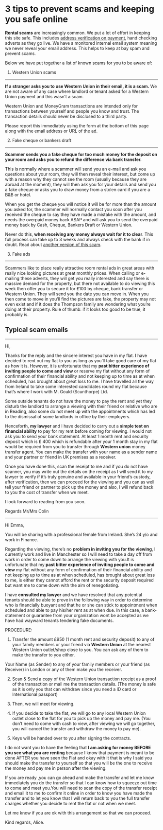 3 tips to prevent scams and keeping you safe online
===================================================
**Rental scams** are increasingly common. We put a lot of effort in keeping this
site safe. This includes [address verification on payment](/premium-membership),
hand checking adverts as they go live. We have a monitored internal email system
meaning we never reveal your email address. This helps to keep at bay spam and
prevent scams.



Below we have put together a list of known scams for you to be aware of:


1. Western Union scams
----------------------


**If a stranger asks you to use Western Union in their email, it is a scam.** We
are not aware of any case where landlord or tenant asked for a Western Union
payment and this wasn’t a scam.


Western Union and MoneyGram transactions are intended only for transactions
between yourself and people you know and trust. The transaction details should
never be disclosed to a third party.


Please report this immediately using the form at the bottom of this page along
with the email address or URL of the ad.


2. Fake cheque or bankers draft
-------------------------------


**Scammer sends you a fake cheque for too much money for the deposit on your
room and asks you to refund the difference via bank transfer.**


This is normally where a scammer will send you an e-mail and ask you questions
about your room, they will then reveal their interest, but come up with a reason
why they cannot see the room (usually because they are abroad at the moment),
they will then ask you for your details and send you a fake cheque or asks you
to draw money from a stolen card if you are a B&B or hotel.


When you get the cheque you will notice it will be for more than the amount you
asked for, the scammer will normally contact you soon after you received the
cheque to say they have made a mistake with the amount, and needs the overpaid
money back ASAP and will ask you to send the overpaid money back by Cash,
Cheque, Bankers Draft or Western Union.


Never do this, **when receiving any money always wait for it to clear**. This
full process can take up to 3 weeks and always check with the bank if in doubt.
Read about [another version of this scam](/p39).


3. Fake ads
-----------


Scammers like to place really attractive room rental ads in great areas with
really nice looking pictures at great monthly prices. When calling or e-mailing
these adverts, they will get you really interested and say there is massive
demand for the property, but there not available to do viewing this week then
offer you to secure it for £100 by cheque, bank transfer or Western Union. They
will send you the date you can move in. When you then come to move in you’ll
find the pictures are fake, the property may not even exist and if it does the
Thompson family are wondering what you’re doing at their property. Rule of
thumb: if it looks too good to be true, it probably is.


Typical scam emails
-------------------




---


Hi,


Thanks for the reply and the sincere interest you have in my flat. I have
decided to rent out my flat to you as long as you’ll take good care of my flat
as how it is. However, it is unfortunate that my **past bitter experience of
inviting people to come and view** or reserve my flat without any form of
confirmation of their financial ability and not keeping up to time as at when
scheduled, has brought about great loss to me. I have travelled all the way from
Ireland to take some interested candidates round my flat because that’s where I
work with M. Gould (Scunthorpe) Ltd.


Some outside tenants do not have the money to pay the rent and yet they disturb
the landlord to arrange a viewing with their friend or relative who are in
Reading, also some do not meet up with the appointments which has led to the
dismissal of some landlords in office by their employers.


Henceforth, **my lawyer** and I have decided to carry out a **simple test on
financial ability** to pay for my rent before coming for viewing. I would not
ask you to send your bank statement. At least 1 month rent and security deposit
which is £ 400 which is refundable after your 1 month stay in my flat would be
required from you to transfer through **Western union** money transfer agent.
You can make the transfer with your name as a sender name and your partner or
friend in UK premises as a receiver.


Once you have done this, scan the receipt to me and if you do not have scanner,
you may write out the details on the receipt as I will send it to my lawyer to
verify if it’s truly genuine and available in your friend’s custody, after
verification, then we can proceed for the viewing and you can as well tell your
friend or partner to pick up the money and also, I will refund back to you the
cost of transfer when we meet.


I look forward to reading from you soon.


Regards     Mr/Mrs Colin




---


Hi Emma,


You will be sharing with a professional female from Ireland. She’s 24 y/o and
work in Finance.


Regarding the viewing, there’s no **problem in inviting you for the viewing**, I
currently work and live in Manchester so I will need to take a day off from work
in order to come down to arrange the viewing with you.It is unfortunate that my
**past bitter experience of inviting people to come and view** my flat without
any form of confirmation of their financial ability and not keeping up to time
as at when scheduled, has brought about great loss to me, is either they cannot
afford the rent or the security deposit required but want me to come down with
the aim of renegotiating.


I have **consulted my lawyer** and we have resolved that any potential tenants
should be able to prove in the following way in order to determine who is
financially buoyant and that he or she can stick to appointment when scheduled
and able to pay his/her rent as at when due. In this case, a bank-statement or
guarantee from your organization wont be accepted as we have had wayward tenants
tendering fake documents.


PROCEDURE:


1) Transfer the amount £950 (1 month rent and security deposit) to any of your
family members or your friend via **Western Union** at the nearest Western Union
outlet/shop close to you. You can ask any of them to make the transfer to you
either.


Your Name (as Sender) to any of your family members or your friend (as Receiver)
in London or any of them make you the receiver.


2) Scan & Send a copy of the Western Union transaction receipt as a proof of the
transaction or mail me the transaction details. (The money is safe as it is only
you that can withdraw since you need a ID card or International passport)


3) Then, we will meet for viewing.


4) If you decide to take the flat, we will go to any local Western Union outlet
close to the flat for you to pick up the money and pay me. (You don’t need to
come with cash to view, after viewing we will go together, you will cancel the
transfer and withdraw the money to pay me).


5) Keys will be handed over to you after signing the contracts.


I do not want you to have the feeling that **I am asking for money BEFORE you
see what you are renting** because I know that payment is meant to be done AFTER
you have seen the Flat and okay with it that is why I said you should make the
transfer to yourself so that you will be the one to receive the money and pay me
in person after the viewing.


If you are ready ,you can go ahead and make the transfer and let me know
immediately you do the transfer so that I can know how to squeeze out time to
come and meet you.You will need to scan the copy of the transfer receipt and
email it to me to confirm it online in order to know you have made the transfer
and to let you know that I will return back to you the full transfer charges
whether you decide to rent the flat or not when we meet.


Let me know if you are ok with this arrangement so that we can proceed.


Kind regards,     Alice.

